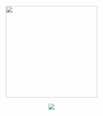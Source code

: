 <div align="center">

<img src="https://i.pinimg.com/originals/18/89/b0/1889b023b59f55fccda7df4e46f5f14f.png" width="250">
<br><br>
<img src="https://github-readme-stats.vercel.app/api?username=VerheijenWebdevelopment">

</div>
